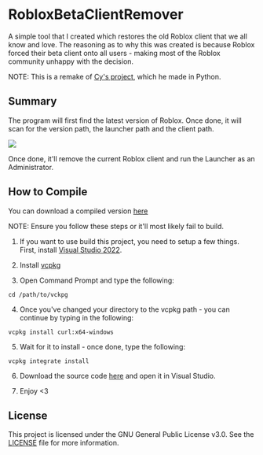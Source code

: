 # RobloxBetaClientRemover
A simple tool that I created which restores the old Roblox client that we all know and love. The reasoning as to why this was created is because Roblox forced their beta client onto all users - making most of the Roblox community unhappy with the decision.

NOTE: This is a remake of [Cy's project](https://github.com/CyOfficial/RobloxBetaClientRemover), which he made in Python.

## Summary
The program will first find the latest version of Roblox. Once done, it will scan for the version path, the launcher path and the client path.

![](https://media.discordapp.net/attachments/1004563672766619681/1020407109822709910/unknown.png)

Once done, it'll remove the current Roblox client and run the Launcher as an Administrator.

## How to Compile
You can download a compiled version [here](https://github.com/atari-1337/RobloxBetaClientRemover/releases/download/V1/Compiled.zip)

NOTE: Ensure you follow these steps or it'll most likely fail to build.

1. If you want to use build this project, you need to setup a few things. First, install [Visual Studio 2022](https://www.visualstudio.com/downloads/).

2. Install [vcpkg](https://github.com/Microsoft/vcpkg)

3. Open Command Prompt and type the following:

```dos
cd /path/to/vckpg
```

4. Once you've changed your directory to the vcpkg path - you can continue by typing in the following:

```dos
vcpkg install curl:x64-windows
```

5. Wait for it to install - once done, type the following:

```dos
vcpkg integrate install
```

6. Download the source code [here](https://github.com/atari-1337/RobloxBetaClientRemover/releases/download/V1/RobloxBetaClientRemover.zip) and open it in Visual Studio.

7. Enjoy <3

## License
This project is licensed under the GNU General Public License v3.0. See the [LICENSE](https://github.com/atari-1337/RobloxBetaClientRemover/blob/main/LICENSE) file for more information.
